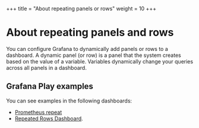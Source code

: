 +++
title = "About repeating panels or rows"
weight = 10
+++

# About repeating panels and rows

You can configure Grafana to dynamically add panels or rows to a dashboard. A dynamic panel (or row) is a panel that the system creates based on the value of a variable. Variables dynamically change your queries across all panels in a dashboard.

## Grafana Play examples

You can see examples in the following dashboards:

- [Prometheus repeat](https://play.grafana.org/d/000000036/prometheus-repeat)
- [Repeated Rows Dashboard](https://play.grafana.org/d/000000153/repeat-rows).
